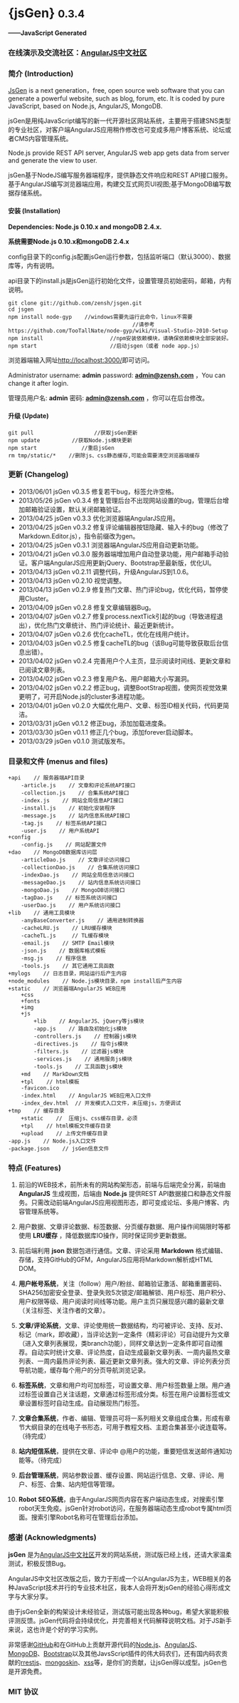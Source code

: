 {jsGen} <small>0.3.4</small>
=======
**——JavaScript Generated**

### 在线演示及交流社区：[AngularJS中文社区][2]

### 简介 (Introduction)

[JsGen][1] is a next generation，free, open source web software that you can generate a powerful website, such as blog, forum, etc. It is coded by pure JavaScript, based on Node.js, AngularJS, MongoDB.

jsGen是用纯JavaScript编写的新一代开源社区网站系统，主要用于搭建SNS类型的专业社区，对客户端AngularJS应用稍作修改也可变成多用户博客系统、论坛或者CMS内容管理系统。

Node.js provide REST API server, AngularJS web app gets data from server and generate the view to user.

jsGen基于NodeJS编写服务器端程序，提供静态文件响应和REST API接口服务。基于AngularJS编写浏览器端应用，构建交互式网页UI视图;基于MongoDB编写数据存储系统。

#### 安装 (Installation)

**Dependencies: Node.js 0.10.x and mongoDB 2.4.x.**

**系统需要Node.js 0.10.x和mongoDB 2.4.x**

config目录下的config.js配置jsGen运行参数，包括监听端口（默认3000）、数据库等，内有说明。

api目录下的install.js是jsGen运行初始化文件，设置管理员初始密码，邮箱，内有说明。

    git clone git://github.com/zensh/jsgen.git
    cd jsgen
    npm install node-gyp    //windows需要先运行此命令，linux不需要
                                           //请参考 https://github.com/TooTallNate/node-gyp/wiki/Visual-Studio-2010-Setup
    npm install                     //npm安装依赖模块，请确保依赖模块全部安装好。
    npm start                       //启动jsgen（或者 node app.js）

浏览器端输入网址[http://localhost:3000/](http://localhost:3000/)即可访问。

Administrator username: **admin** password: **admin@zensh.com** ，You can change it after login.

管理员用户名: **admin** 密码: **admin@zensh.com** ，你可以在后台修改。

#### 升级 (Update)

    git pull                   //获取jsGen更新
    npm update          //获取Node.js模块更新
    npm start              //重启jsGen
    rm tmp/static/*    //删除js、css静态缓存,可能会需要清空浏览器端缓存

### 更新 (Changelog)
 + 2013/06/01 jsGen v0.3.5 修复若干bug，标签允许空格。
 + 2013/05/26 jsGen v0.3.4 修复管理后台不出现网站设置的bug，管理后台增加邮箱验证设置，默认关闭邮箱验证。
 + 2013/04/25 jsGen v0.3.3 优化浏览器端AngularJS应用。
 + 2013/04/25 jsGen v0.3.2 修复评论编辑器按钮隐藏、输入卡的bug（修改了Markdown.Editor.js），指令前缀改为gen。
 + 2013/04/25 jsGen v0.3.1 浏览器端AngularJS应用自动更新功能。
 + 2013/04/21 jsGen v0.3.0 服务器端增加用户自动登录功能，用户邮箱手动验证。客户端AngularJS应用更新jQuery、Bootstrap至最新版，优化UI。
 + 2013/04/13 jsGen v0.2.11 调整代码，升级AngularJS到1.0.6。
 + 2013/04/13 jsGen v0.2.10 视觉调整。
 + 2013/04/13 jsGen v0.2.9 修复热门文章、热门评论bug，优化代码，暂停使用Cluster。
 + 2013/04/09 jsGen v0.2.8 修复文章编辑器Bug。
 + 2013/04/07 jsGen v0.2.7 修复process.nextTick引起的bug（导致进程退出），优化热门文章统计、热门评论统计、最近更新统计。
 + 2013/04/07 jsGen v0.2.6 优化cacheTL，优化在线用户统计。
 + 2013/04/03 jsGen v0.2.5 修复cacheTL的bug（该Bug可能导致获取后台信息出错）。
 + 2013/04/02 jsGen v0.2.4 完善用户个人主页，显示阅读时间线、更新文章和已阅读文章列表。
 + 2013/04/02 jsGen v0.2.3 修复用户名、用户邮箱大小写漏洞。
 + 2013/04/02 jsGen v0.2.2 修正bug，调整BootStrap视图，使网页视觉效果更明了，可开启Node.js的cluster多进程功能。
 + 2013/04/01 jsGen v0.2.0 大幅优化用户、文章、标签ID相关代码，代码更简洁。
 + 2013/03/31 jsGen v0.1.2 修正bug，添加加载进度条。
 + 2013/03/30 jsGen v0.1.1 修正几个bug，添加forever启动脚本。
 + 2013/03/29 jsGen v0.1.0 测试版发布。

### 目录和文件 (menus and files)

    +api    // 服务器端API目录
        -article.js    // 文章和评论系统API接口
        -collection.js    // 合集系统API接口
        -index.js    // 网站全局信息API接口
        -install.js    // 初始化安装程序
        -message.js    // 站内信息系统API接口
        -tag.js    // 标签系统API接口
        -user.js    // 用户系统API
    +config
        -config.js    // 网站配置文件
    +dao    // MongoDB数据库访问层
        -articleDao.js    // 文章评论访问接口
        -collectionDao.js    // 合集系统访问接口
        -indexDao.js    // 网站全局信息访问接口
        -messageDao.js    // 站内信息系统访问接口
        -mongoDao.js    // MongoDB访问接口
        -tagDao.js    // 标签系统访问接口
        -userDao.js    // 用户系统访问接口
    +lib    // 通用工具模块
        -anyBaseConverter.js    // 通用进制转换器
        -cacheLRU.js    // LRU缓存模块
        -cacheTL.js     // TL缓存模块
        -email.js    // SMTP Email模块
        -json.js    // 数据库格式模板
        -msg.js    // 程序信息
        -tools.js    // 其它通用工具函数
    +mylogs    // 日志目录，网站运行后产生内容
    +node_modules    // Node.js模块目录，npm install后产生内容
    +static    // 浏览器端AngularJS WEB应用
        +css
        +fonts
        +img
        +js
            +lib    // AngularJS、jQuery等js模块
            -app.js    // 路由及初始化js模块
            -controllers.js    // 控制器js模块
            -directives.js    // 指令js模块
            -filters.js    // 过滤器js模块
            -services.js    // 通用服务js模块
            -tools.js    // 工具函数js模块
        +md    // MarkDown文档
        +tpl    // html模板
        -favicon.ico
        -index.html    // AngularJS WEB应用入口文件
        -index_dev.html  // 开发模式入口文件，未压缩js，方便调试
    +tmp    // 缓存目录
        +static    //  压缩js、css缓存目录，必须
        +tpl    // html模板文件缓存目录
        +upload    // 上传文件缓存目录
    -app.js    // Node.js入口文件
    -package.json    // jsGen信息文件

### 特点 (Features)

1. 前沿的WEB技术，前所未有的网站构架形态，前端与后端完全分离，前端由 **AngularJS** 生成视图，后端由 **Node.js** 提供REST API数据接口和静态文件服务。只需改动前端AngularJS应用视图形态，即可变成论坛、多用户博客、内容管理系统等。

2. 用户数据、文章评论数据、标签数据、分页缓存数据、用户操作间隔限时等都使用 **LRU缓存** ，降低数据库IO操作，同时保证同步更新数据。

3. 前后端利用 **json** 数据包进行通信。文章、评论采用 **Markdown** 格式编辑、存储，支持GitHub的GFM，AngularJS应用将Markdown解析成HTML DOM。

4. **用户帐号系统**，关注（follow）用户/粉丝、邮箱验证激活、邮箱重置密码、SHA256加密安全登录、登录失败5次锁定/邮箱解锁、用户标签、用户积分、用户权限等级、用户阅读时间线等功能。用户主页只展现感兴趣的最新文章（关注标签、关注作者的文章）。

5. **文章/评论系统**，文章、评论使用统一数据结构，均可被评论、支持、反对、标记（mark，即收藏），当评论达到一定条件（精彩评论）可自动提升为文章（进入文章列表展现，类branch功能），同样文章达到一定条件即可自动推荐。自动实时统计文章、评论热度，自动生成最新文章列表、一周内最热文章列表、一周内最热评论列表、最近更新文章列表。强大的文章、评论列表分页导航功能，缓存每个用户的分页导航浏览记录。

6. **标签系统**，文章和用户均可加标签，可设置文章、用户标签数量上限。用户通过标签设置自己关注话题，文章通过标签形成分类。标签在用户设置标签或文章设置标签时自动生成。自动展现热门标签。

7. **文章合集系统**，作者、编辑、管理员可将一系列相关文章组成合集，形成有章节大纲目录的在线电子书形态，可用于教程文档、主题合集甚至小说连载等。（待完成）

8. **站内短信系统**，提供在文章、评论中 @用户的功能，重要短信发送邮件通知功能等。（待完成）

9. **后台管理系统**，网站参数设置、缓存设置、网站运行信息、文章、评论、用户、标签、合集、站内短信等管理。

10. **Robot SEO系统**，由于AngularJS网页内容在客户端动态生成，对搜索引擎robot天生免疫。jsGen针对robot访问，在服务器端动态生成robot专属html页面。搜索引擎Robot名称可在管理后台添加。

### 感谢 (Acknowledgments)

**jsGen** 是为[AngularJS中文社区][2]开发的网站系统，测试版已经上线，还请大家温柔测试，积极反馈Bug。

AngularJS中文社区改版之后，致力于形成一个以AngularJS为主，WEB相关的各种JavaScript技术并行的专业技术社区，我本人会将开发jsGen的经验心得形成文字与大家分享。

由于jsGen全新的构架设计未经验证，测试版可能出现各种bug，希望大家能积极评测反馈。jsGen代码将会持续优化，并完善相关代码解释说明文档。对于JS新手来说，这也许是个好的学习实例。

非常感谢[GitHub][3]和在GitHub上贡献开源代码的[Node.js][4]、[AngularJS][5]、[MongoDB][6]、[Bootstrap][7]以及其他JavsScript插件的伟大码农们，还有国内码农贡献的[rrestjs][8]、[mongoskin][9]、[xss][10]等，是你们的贡献，让jsGen得以成型。jsGen也是开源免费。

### MIT 协议


  [1]: https://github.com/zensh/jsgen
  [2]: http://angularjs.cn
  [3]: https://github.com/
  [4]: https://github.com/joyent/node
  [5]: https://github.com/angular/angular.js
  [6]: https://github.com/mongodb/mongo
  [7]: https://github.com/twitter/bootstrap
  [8]: https://github.com/DoubleSpout/rrestjs
  [9]: https://github.com/kissjs/node-mongoskin
  [10]: https://github.com/leizongmin/js-xss
  [11]: http://cnodejs.org/
